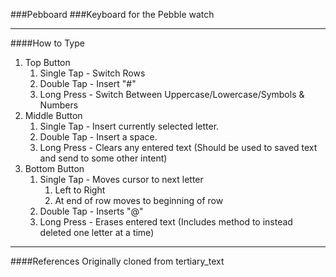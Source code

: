 ###Pebboard
###Keyboard for the Pebble watch


___

####How to Type

1. Top Button
	1. Single Tap - Switch Rows
	2. Double Tap - Insert "#"
	3. Long Press - Switch Between Uppercase/Lowercase/Symbols & Numbers
2. Middle Button
	1. Single Tap - Insert currently selected letter.
	2. Double Tap - Insert a space.
	3. Long Press - Clears any entered text (Should be used to saved text and send to some other intent)
3. Bottom Button
	1. Single Tap - Moves cursor to next letter
		1. Left to Right
		2. At end of row moves to beginning of row
	2. Double Tap - Inserts "@"
	3. Long Press - Erases entered text (Includes method to instead deleted one letter at a time)


___

####References
Originally cloned from tertiary_text